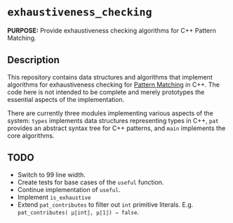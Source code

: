 # `exhaustiveness_checking`

**PURPOSE:** Provide exhaustiveness checking algorithms for C++ Pattern Matching.

## Description

This repository contains data structures and algorithms that implement
algorithms for exhaustiveness checking for [Pattern
Matching](http://www.open-std.org/JTC1/SC22/WG21/docs/papers/2020/p1371r2.pdf)
in C++. The code here is not intended to be complete and merely prototypes the
essential aspects of the implementation.

There are currently three modules implementing various aspects of the system:
`types` implements data structures representing types in C++, `pat` provides an
abstract syntax tree for C++ patterns, and `main` implements the core
algorithms.

## TODO

- Switch to 99 line width.
- Create tests for base cases of the `useful` function.
- Continue implementation of `useful`.
- Implement `is_exhaustive`
- Extend `pat_contributes` to filter out `int` primitive literals. E.g.
  `pat_contributes( μ⟦int⟧, μ⟦1⟧) ⇒ false`.
